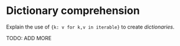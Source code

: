 # Dictionary comprehension

Explain the use of `{k: v for k,v in iterable}` to create _dictionaries_.

TODO: ADD MORE
